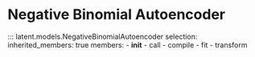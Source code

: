 # Negative Binomial Autoencoder

::: latent.models.NegativeBinomialAutoencoder
	selection:
		inherited_members: true
		members:
			- __init__
			- call
			- compile
			- fit
			- transform
